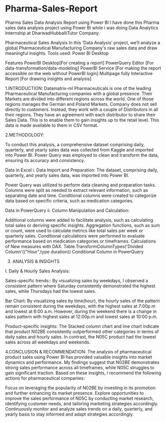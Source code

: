 # Pharma-Sales-Report
Pharma Sales Data Analysis Report using Power BI
I have done this Pharma sales data analysis project using Power BI while i was doing Data Analytics Internship at DharwadHubballiTutor Company.

Pharmaceutical Sales Analysis
In this ‘Data Analysis’ project, we’ll analyze a global Pharmaceutical Manufacturing Company's raw sales data and draw meaningful insights.
 Tools used: Power BI Desktop


Features
PowerBI Desktop[For creating a report]
PowerQuery Editor [For data-transformation/data-modeling]
PowerBI Service [For making the report accessible on the web without PowerBI login]
Multipage fully Interactive Report [For drawing insights and analysis]

1.INTRODUCTION:
Datamatrix-ml Pharmaceuticals is one of the leading Pharmaceutical Manufacturing companies with a global presence.
Their Markets are divided into different regions across the world. One of those regions manages the German and Poland Markets.
Company does not sell directly to customers. Instead, they work with a couple of Distributors in all their regions.
They have an agreement with each distributor to share their Sales Data. This is to enable them to gain insights up to the retail level. This data is made available 
 to them in CSV format.

2.METHODOLOGY:

To conduct this analysis, a comprehensive dataset comprising daily, quarterly, and yearly sales data was collected from Kaggle and imported into Power BI. Power 
 Query was employed to clean and transform the data, ensuring its accuracy and consistency.


Data in Excel
i. Data Import and Preparation: The dataset, comprising daily, quarterly, and yearly sales data, was imported into Power BI.

Power Query was utilized to perform data cleaning and preparation tasks.
Columns were split as needed to extract relevant information, such as separating date and time.
Conditional columns were created to categorize data based on specific criteria, such as medication categories.

Data in PowerQuery
ii. Column Manipulation and Calculation:

Additional columns were added to facilitate analysis, such as calculating total sales or deriving specific insights.
Aggregation functions, such as sum or count, were used to calculate metrics like total sales per week or quarterly sales.
Conditional calculations were performed to evaluate performance based on medication categories or timeframes.
Calculations of New measures with DAX.
Table.TransformColumnTypes('Divided Column'(("Hour",type duration))
Conditional Column in PowerQuery

3. ANALYSIS & INSIGHTS

I. Daily & Hourly Sales Analysis:

Sales-specific trends:: By visualizing sales by weekdays, I observed a consistent pattern where Saturday consistently demonstrated the highest sales, while Thursdays had the lowest sales.

Bar Chart: By visualizing sales by time(hour), the hourly sales of the pattern remain consistent during the weekdays, with the highest sales at 7:00p.m and lowest at 6:00 a.m. However, during the weekend there is a change in sales pattern with highest sales at 12:00p.m and lowest sales at 10:00 p.m.

Product-specific insights: The Stacked column chart and line chart indicate that product N02BE consistently outperformed other categories in terms of daily sales and hourly sales. In contrast, the N05C product had the lowest sales across all weekdays and weekends.

4.CONCLUSION & RECOMMENDATION: The analysis of pharmaceutical product sales using Power BI has provided valuable insights into market dynamics and performance. My findings suggest that N02BE demonstrates strong sales performance across all timeframes, while N05C struggles to gain significant traction.
Based on these insights, I recommend the following actions for pharmaceutical companies:

Focus on leveraging the popularity of N02BE by investing in its promotion and further enhancing its market presence.
Explore opportunities to improve the sales performance of N05C by conducting market research, identifying customer needs, and tailoring marketing strategies accordingly.
Continuously monitor and analyze sales trends on a daily, quarterly, and yearly basis to stay informed and adapt strategies accordingly.
